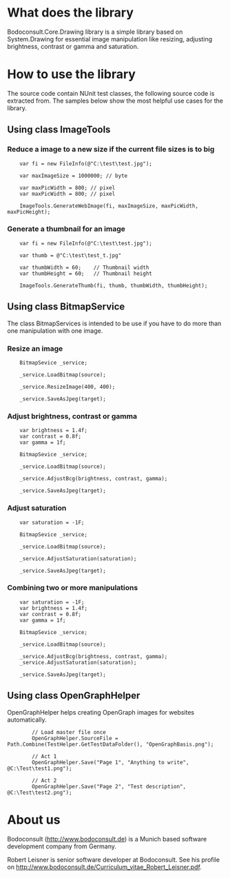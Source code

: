 # What does the library

Bodoconsult.Core.Drawing library is a simple library based on System.Drawing for essential image manipulation like resizing, adjusting brightness, contrast or gamma and saturation.

# How to use the library

The source code contain NUnit test classes, the following source code is extracted from. The samples below show the most helpful use cases for the library.

## Using class ImageTools

### Reduce a image to a new size if the current file sizes is to big


		var fi = new FileInfo(@"C:\test\test.jpg");

		var maxImageSize = 1000000; // byte

		var maxPicWidth = 800; // pixel
		var maxPicWidth = 800; // pixel

		ImageTools.GenerateWebImage(fi, maxImageSize, maxPicWidth, maxPicHeight);


### Generate a thumbnail for an image

		var fi = new FileInfo(@"C:\test\test.jpg");
		
		var thumb = @"C:\test\test_t.jpg"

		var thumbWidth = 60;	// Thumbnail width
		var thumbHeight = 60;	// Thumbnail height

		ImageTools.GenerateThumb(fi, thumb, thumbWidth, thumbHeight);

## Using class BitmapService

The class BitmapServices is intended to be use if you have to do more than one manipulation with one image.

### Resize an image

		BitmapSevice _service;
		
		_service.LoadBitmap(source);
		
		_service.ResizeImage(400, 400);

		_service.SaveAsJpeg(target);

### Adjust brightness, contrast or gamma


		var brightness = 1.4f;
		var contrast = 0.8f;
		var gamma = 1f;

		BitmapSevice _service;
		
		_service.LoadBitmap(source);
		
		_service.AdjustBcg(brightness, contrast, gamma);

		_service.SaveAsJpeg(target);
		

### Adjust saturation

		var saturation = -1F;

		BitmapSevice _service;
		
		_service.LoadBitmap(source);
		
		_service.AdjustSaturation(saturation);

		_service.SaveAsJpeg(target);

### Combining two or more manipulations

		var saturation = -1F;
		var brightness = 1.4f;
		var contrast = 0.8f;
		var gamma = 1f;
		
		BitmapSevice _service;
		
		_service.LoadBitmap(source);
		
		_service.AdjustBcg(brightness, contrast, gamma);
		_service.AdjustSaturation(saturation);

		_service.SaveAsJpeg(target);


## Using class OpenGraphHelper

OpenGraphHelper helps creating OpenGraph images for websites automatically.



			// Load master file once
            OpenGraphHelper.SourceFile = Path.Combine(TestHelper.GetTestDataFolder(), "OpenGraphBasis.png");

            // Act 1
            OpenGraphHelper.Save("Page 1", "Anything to write", @C:\Test\test1.png");

            // Act 2
            OpenGraphHelper.Save("Page 2", "Test description", @C:\Test\test2.png");


# About us

Bodoconsult (<http://www.bodoconsult.de>) is a Munich based software development company from Germany.

Robert Leisner is senior software developer at Bodoconsult. See his profile on <http://www.bodoconsult.de/Curriculum_vitae_Robert_Leisner.pdf>.

